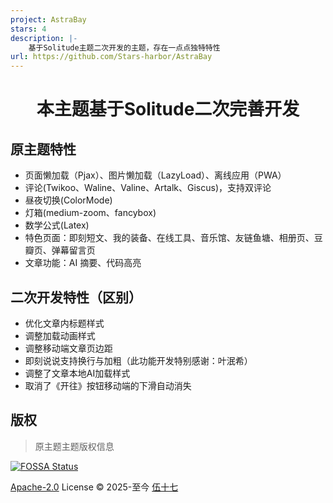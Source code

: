 ```yaml
---
project: AstraBay
stars: 4
description: |-
    基于Solitude主题二次开发的主题，存在一点点独特特性
url: https://github.com/Stars-harbor/AstraBay
---
```


<div align="center">

# 本主题基于Solitude二次完善开发

</div>

## 原主题特性

- 页面懒加载（Pjax）、图片懒加载（LazyLoad）、离线应用（PWA）
- 评论(Twikoo、Waline、Valine、Artalk、Giscus)，支持双评论
- 昼夜切换(ColorMode)
- 灯箱(medium-zoom、fancybox)
- 数学公式(Latex)
- 特色页面：即刻短文、我的装备、在线工具、音乐馆、友链鱼塘、相册页、豆瓣页、弹幕留言页
- 文章功能：AI 摘要、代码高亮

## 二次开发特性（区别）

- 优化文章内标题样式
- 调整加载动画样式
- 调整移动端文章页边距
- 即刻说说支持换行与加粗（此功能开发特别感谢：叶泯希）
- 调整了文章本地AI加载样式
- 取消了《开往》按钮移动端的下滑自动消失

## 版权

> 原主题主题版权信息

[![FOSSA Status](https://app.fossa.com/api/projects/git%2Bgithub.com%2Fvalor-x%2Fhexo-theme-solitude.svg?type=small)](https://app.fossa.com/projects/git%2Bgithub.com%2Fvalor-x%2Fhexo-theme-solitude?ref=badge_large)

[Apache-2.0](./LICENSE) License &copy; 2025-至今 [伍十七](https://github.com/everfu)
